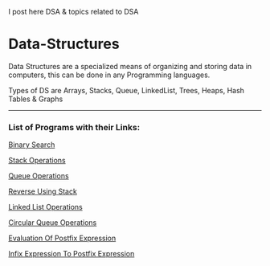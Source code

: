 I post here DSA & topics related to DSA

# Data-Structures

Data Structures are a specialized means of organizing and storing data in computers, this can be done in any Programming languages.

Types of DS are Arrays, Stacks, Queue, LinkedList, Trees, Heaps, Hash Tables & Graphs

---

### List of Programs with their Links:

[Binary Search](https://github.com/004Ajay/Data-Structures/blob/main/BinarySearch.c)

[Stack Operations](https://github.com/004Ajay/Data-Structures/blob/main/Stack.c)

[Queue Operations](https://github.com/004Ajay/Data-Structures/blob/main/Queue.c)

[Reverse Using Stack](https://github.com/004Ajay/Data-Structures/blob/main/ReverseUsingStack.c)

[Linked List Operations](https://github.com/004Ajay/Data-Structures/blob/main/LinkedList.c)

[Circular Queue Operations](https://github.com/004Ajay/Data-Structures/blob/main/CircularQueue.c)

[Evaluation Of Postfix Expression](https://github.com/004Ajay/Data-Structures/blob/main/EvaluationOfPostfixExpression.c)

[Infix Expression To Postfix Expression](https://github.com/004Ajay/Data-Structures/blob/main/InfixToPostfix.c)






